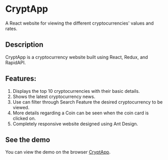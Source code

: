 # CryptApp
A React website for viewing the different cryptocurrencies' values and rates.


## Description

CryptApp is a cryptocurrency website built using React, Redux, and RapidAPI.

## Features:
1. Displays the top 10 cryptocurrencies with their basic details.
2. Shows the latest cryptocurrency news.
3. Use can filter through Search Feature the desired cryptocurrency to be viewed.
4. More details regarding a Coin can be seen when the coin card is clicked on.
4. Completely responsive website designed using Ant Design.


## See the demo

You can view the demo on the browser [CryptApp](https://zinny-crypto.netlify.app/).
